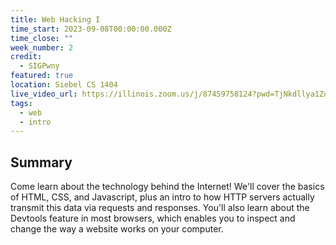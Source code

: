 ```yaml
---
title: Web Hacking I
time_start: 2023-09-08T00:00:00.000Z
time_close: ""
week_number: 2
credit:
  - SIGPwny
featured: true
location: Siebel CS 1404
live_video_url: https://illinois.zoom.us/j/87459758124?pwd=TjNkdllya1ZocUtzMlZJL2JnUVo3Zz09
tags:
  - web
  - intro
---
```


## Summary
Come learn about the technology behind the Internet! We'll cover the basics of HTML, CSS, and Javascript, plus an intro to how HTTP servers actually transmit this data via requests and responses. You'll also learn about the Devtools feature in most browsers, which enables you to inspect and change the way a website works on your computer.

